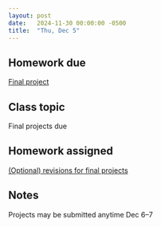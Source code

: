 ```yaml
---
layout: post
date:   2024-11-30 00:00:00 -0500
title:  "Thu, Dec 5"
---
```



## Homework due

[Final project](/compositions/final)

## Class topic

Final projects due

## Homework assigned

[(Optional) revisions for final projects](/compositions/final)

## Notes

Projects may be submitted anytime Dec 6–7
